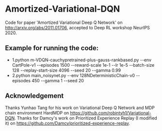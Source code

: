 # Amortized-Variational-DQN
Code for paper 'Amortized Variational Deep Q Network' on http://arxiv.org/abs/2011.01706, accepted to Deep RL workshop NeurIPS 2020.

## Example for running the code:
  * 1.python m-VDQN-cauchypretrained-plus-gauss-rankbased.py --env CartPole-v1 --episodes 1500 --reward-scale 1e-1 --lr 1e-5 --batch-size 128 --replay-start-size 4096 --seed 20 --gamma 0.99
  * 2.python main_noisynet.py --env 128NDeterministicChain-v0 --episodes 450 --gamma 1 --seed 20

## Acknowledgement
Thanks Yunhao Tang for his work on Variational Deep Q Network and MDP chain environment HardMDP on https://github.com/robintyh1/Variational-DQN. Thanks for Damcy's work on Prioritized Experience Replay (I modified it) on https://github.com/Damcy/prioritized-experience-replay.
